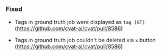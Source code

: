 ### Fixed

- Tags in ground truth job were displayed as `tag (GT)`
  (<https://github.com/cvat-ai/cvat/pull/8586>)

- Tags in ground truth job couldn't be deleted via `x` button
 (<https://github.com/cvat-ai/cvat/pull/8586>)
